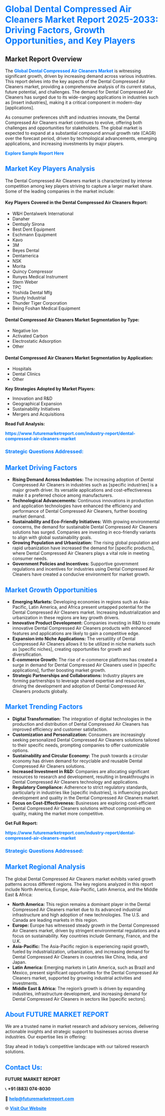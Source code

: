 <h1 style="color: #007BFF;">Global Dental Compressed Air Cleaners Market Report 2025-2033: Driving Factors, Growth Opportunities, and Key Players</h1>

<section id="overview">
<h2>Market Report Overview</h2>
<p>The <a href="https://www.futuremarketreport.com/industry-report/dental-compressed-air-cleaners-market" style="color: #007BFF; text-decoration: none;"><strong>Global Dental Compressed Air Cleaners Market</strong></a> is witnessing significant growth, driven by increasing demand across various industries. This report delves into the key aspects of the Dental Compressed Air Cleaners market, providing a comprehensive analysis of its current status, future potential, and challenges. The demand for Dental Compressed Air Cleaners has surged due to its wide-ranging applications in industries such as [insert industries], making it a critical component in modern-day [applications].</p>
<p>As consumer preferences shift and industries innovate, the Dental Compressed Air Cleaners market continues to evolve, offering both challenges and opportunities for stakeholders. The global market is expected to expand at a substantial compound annual growth rate (CAGR) over the forecast period, driven by technological advancements, emerging applications, and increasing investments by major players.</p>
</section>

<section id="overview">
<p><a href="https://www.futuremarketreport.com/request-sample/reportId=91020" style="color: #007BFF; text-decoration: none;"><strong>Explore Sample Report Here</strong></a></p>
</section>

<section id="key-players">
<h2 style="color: #007BFF;">Market Key Players Analysis</h2>
<p>The Dental Compressed Air Cleaners market is characterized by intense competition among key players striving to capture a larger market share. Some of the leading companies in the market include:</p>
<h4>Key Players Covered in the Dental Compressed Air Cleaners Report:</h4>
<ul><li>W&amp;H Dentalwerk International</li><li>Danaher</li><li>Dentsply Sirona</li><li>Best Dent Equipment</li><li>Eschmann Equipment</li><li>Kavo</li><li>3M</li><li>Beyes Dental</li><li>Dentamerica</li><li>NSK</li><li>Morita</li><li>Quincy Compressor</li><li>Runyes Medical Instrument</li><li>Stern Weber</li><li>TPC</li><li>Yoshida Dental Mfg</li><li>Sturdy Industrial</li><li>Thunder Tiger Corporation</li><li>Being Foshan Medical Equipment</li></ul>
<h4>Dental Compressed Air Cleaners Market Segmentation by Type:</h4>
<ul><li>Negative Ion</li><li>Activated Carbon</li><li>Electrostatic Adsorption</li><li>Other</li></ul>

<h4>Dental Compressed Air Cleaners Market Segmentation by Application:</h4>
<ul><li>Hospitals</li><li>Dental Clinics</li><li>Other</li></ul>
<p><strong>Key Strategies Adopted by Market Players:</strong></p>
<ul>
<li>Innovation and R&D</li>
<li>Geographical Expansion</li>
<li>Sustainability Initiatives</li>
<li>Mergers and Acquisitions</li>
</ul>
</section>

<section>
<p><strong>Read Full Analysis: </strong></p><a href="https://www.futuremarketreport.com/industry-report/dental-compressed-air-cleaners-market" style="color: #007BFF; text-decoration: none;"><strong>https://www.futuremarketreport.com/industry-report/dental-compressed-air-cleaners-market</strong></a>
<h3 style="color: #007BFF;">Strategic Questions Addressed:</h3>
</section>

<section id="driving-factors">
<h2 style="color: #007BFF;">Market Driving Factors</h2>
<ul>
<li><strong>Rising Demand Across Industries:</strong> The increasing adoption of Dental Compressed Air Cleaners in industries such as [specific industries] is a major growth driver. Its versatile applications and cost-effectiveness make it a preferred choice among manufacturers.</li>
<li><strong>Technological Advancements:</strong> Continuous innovations in production and application technologies have enhanced the efficiency and performance of Dental Compressed Air Cleaners, further boosting market demand.</li>
<li><strong>Sustainability and Eco-Friendly Initiatives:</strong> With growing environmental concerns, the demand for sustainable Dental Compressed Air Cleaners solutions has surged. Companies are investing in eco-friendly variants to align with global sustainability goals.</li>
<li><strong>Growing Population and Urbanization:</strong> The rising global population and rapid urbanization have increased the demand for [specific products], where Dental Compressed Air Cleaners plays a vital role in meeting consumer needs.</li>
<li><strong>Government Policies and Incentives:</strong> Supportive government regulations and incentives for industries using Dental Compressed Air Cleaners have created a conducive environment for market growth.</li>
</ul>
</section>

<section id="growth-opportunities">
<h2 style="color: #007BFF;">Market Growth Opportunities</h2>
<ul>
<li><strong>Emerging Markets:</strong> Developing economies in regions such as Asia-Pacific, Latin America, and Africa present untapped potential for the Dental Compressed Air Cleaners market. Increasing industrialization and urbanization in these regions are key growth drivers.</li>
<li><strong>Innovative Product Development:</strong> Companies investing in R&D to create innovative Dental Compressed Air Cleaners products with enhanced features and applications are likely to gain a competitive edge.</li>
<li><strong>Expansion into Niche Applications:</strong> The versatility of Dental Compressed Air Cleaners allows it to be utilized in niche markets such as [specific niches], creating opportunities for growth and diversification.</li>
<li><strong>E-commerce Growth:</strong> The rise of e-commerce platforms has created a surge in demand for Dental Compressed Air Cleaners used in [specific applications], further boosting market growth.</li>
<li><strong>Strategic Partnerships and Collaborations:</strong> Industry players are forming partnerships to leverage shared expertise and resources, driving the development and adoption of Dental Compressed Air Cleaners products globally.</li>
</ul>
</section>

<section id="trending-factors">
<h2 style="color: #007BFF;">Market Trending Factors</h2>
<ul>
<li><strong>Digital Transformation:</strong> The integration of digital technologies in the production and distribution of Dental Compressed Air Cleaners has improved efficiency and customer satisfaction.</li>
<li><strong>Customization and Personalization:</strong> Consumers are increasingly seeking personalized Dental Compressed Air Cleaners solutions tailored to their specific needs, prompting companies to offer customizable options.</li>
<li><strong>Sustainability and Circular Economy:</strong> The push towards a circular economy has driven demand for recyclable and reusable Dental Compressed Air Cleaners solutions.</li>
<li><strong>Increased Investment in R&D:</strong> Companies are allocating significant resources to research and development, resulting in breakthroughs in Dental Compressed Air Cleaners technology and applications.</li>
<li><strong>Regulatory Compliance:</strong> Adherence to strict regulatory standards, particularly in industries like [specific industries], is influencing product development and quality in the Dental Compressed Air Cleaners market.</li>
<li><strong>Focus on Cost-Effectiveness:</strong> Businesses are exploring cost-efficient Dental Compressed Air Cleaners solutions without compromising on quality, making the market more competitive.</li>
</ul>
</section>

<section>
<p><strong>Get Full Report: </strong></p><a href="https://www.futuremarketreport.com/industry-report/dental-compressed-air-cleaners-market" style="color: #007BFF; text-decoration: none;"><strong>https://www.futuremarketreport.com/industry-report/dental-compressed-air-cleaners-market</strong></a>
<h3 style="color: #007BFF;">Strategic Questions Addressed:</h3>
</section>


<section id="regional-analysis">
<h2 style="color: #007BFF;">Market Regional Analysis</h2>
<p>The global Dental Compressed Air Cleaners market exhibits varied growth patterns across different regions. The key regions analyzed in this report include North America, Europe, Asia-Pacific, Latin America, and the Middle East & Africa:</p>
<ul>
<li><strong>North America:</strong> This region remains a dominant player in the Dental Compressed Air Cleaners market due to its advanced industrial infrastructure and high adoption of new technologies. The U.S. and Canada are leading markets in this region.</li>
<li><strong>Europe:</strong> Europe has witnessed steady growth in the Dental Compressed Air Cleaners market, driven by stringent environmental regulations and a focus on sustainability. Key countries include Germany, France, and the U.K.</li>
<li><strong>Asia-Pacific:</strong> The Asia-Pacific region is experiencing rapid growth, fueled by industrialization, urbanization, and increasing demand for Dental Compressed Air Cleaners in countries like China, India, and Japan.</li>
<li><strong>Latin America:</strong> Emerging markets in Latin America, such as Brazil and Mexico, present significant opportunities for the Dental Compressed Air Cleaners market, supported by growing industrial activities and investments.</li>
<li><strong>Middle East & Africa:</strong> The region’s growth is driven by expanding industries, infrastructure development, and increasing demand for Dental Compressed Air Cleaners in sectors like [specific sectors].</li>
</ul>
</section>

<footer>
<h2 style="color: #007BFF;">About FUTURE MARKET REPORT</h2>
<p>We are a trusted name in market research and advisory services, delivering actionable insights and strategic support to businesses across diverse industries. Our expertise lies in offering:</p>

<p>Stay ahead in today’s competitive landscape with our tailored research solutions.</p>

<h2 style="color: #007BFF;">Contact Us:</h2>
<p><strong>FUTURE MARKET REPORT</strong></p>
<p>📞 <strong>+91 (883) 074-8030</strong></p>
<p>📧 <strong><a href="mailto:help@futuremarketreport.com" style="color: #007BFF;">help@futuremarketreport.com</a></strong></p>
<p>🌐 <strong><a href="https://www.futuremarketreport.com/" style="color: #007BFF;">Visit Our Website</a></strong></p>
</footer>